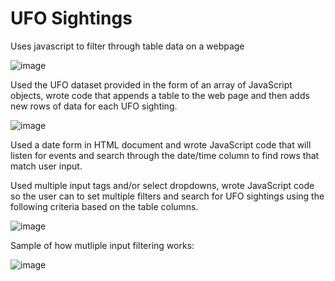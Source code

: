 # UFO Sightings
 Uses javascript to filter through table data on a webpage


![image](https://user-images.githubusercontent.com/78995175/134272579-08173424-8347-4a6f-94c4-a55473b67c76.png)

Used the UFO dataset provided in the form of an array of JavaScript objects, wrote code that appends a table to the web page and then adds new rows of data for each UFO sighting.

![image](https://user-images.githubusercontent.com/78995175/134272892-b9c7128e-68ba-43d3-8166-2fff553153e4.png)


Used a date form in HTML document and wrote JavaScript code that will listen for events and search through the date/time column to find rows that match user input.



Used multiple input tags and/or select dropdowns, wrote JavaScript code so the user can to set multiple filters and search for UFO sightings using the following criteria based on the table columns.

![image](https://user-images.githubusercontent.com/78995175/134273031-3edcef2b-ed2e-4247-a0c8-c88a1464560f.png)

Sample of how mutliple input filtering works:

![image](https://user-images.githubusercontent.com/78995175/134273166-8b63bd2c-45f8-4d9b-ae2f-599c195deb2a.png)
